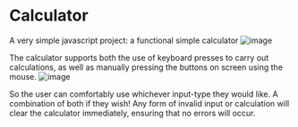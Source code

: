 # Calculator 
A very simple javascript project: a functional simple calculator 
![image](https://github.com/user-attachments/assets/3e600d3b-d8c0-4a2e-b348-8e7d6ce9995a)

The calculator supports both the use of keyboard presses to carry out calculations, as well as manually pressing the buttons on screen using the mouse. 
![image](https://github.com/user-attachments/assets/36c122bf-92d4-4417-bed7-17bd81c81179)

So the user can comfortably use whichever input-type they would like. A combination of both if they wish! Any form of invalid input or calculation will clear the 
calculator immediately, ensuring that no errors will occur. 

